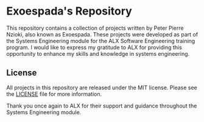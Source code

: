 # Exoespada's Repository

This repository contains a collection of projects written by Peter Pierre Nzioki, also known as Exoespada. These projects were developed as part of the Systems Engineering module for the ALX Software Engineering training program. I would like to express my gratitude to ALX for providing this opportunity to enhance my skills and knowledge in systems engineering.

## License

All projects in this repository are released under the MIT license. Please see the [LICENSE](LICENSE) file for more information.

Thank you once again to ALX for their support and guidance throughout the Systems Engineering module.